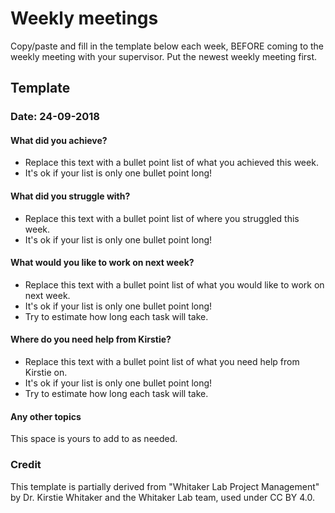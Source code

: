 # Weekly meetings

Copy/paste and fill in the template below each week, BEFORE coming to the weekly meeting with your supervisor. Put the newest weekly meeting first. 

## Template
### Date: 24-09-2018

#### What did you achieve?

* Replace this text with a bullet point list of what you achieved this week.
* It's ok if your list is only one bullet point long!

#### What did you struggle with?

* Replace this text with a bullet point list of where you struggled this week.
* It's ok if your list is only one bullet point long!

#### What would you like to work on next week?

* Replace this text with a bullet point list of what you would like to work on next week.
* It's ok if your list is only one bullet point long!
* Try to estimate how long each task will take.

#### Where do you need help from Kirstie?

* Replace this text with a bullet point list of what you need help from Kirstie on.
* It's ok if your list is only one bullet point long!
* Try to estimate how long each task will take.

#### Any other topics

This space is yours to add to as needed.

### Credit
This template is partially derived from "Whitaker Lab Project Management" by Dr. Kirstie Whitaker and the Whitaker Lab team, used under CC BY 4.0. 
